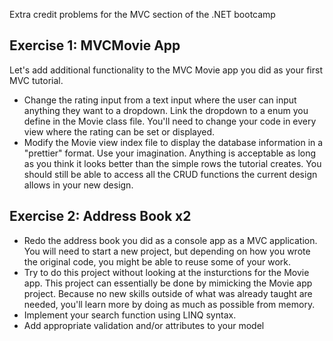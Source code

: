 Extra credit problems for the MVC section of the .NET bootcamp

## Exercise 1: MVCMovie App

Let's add additional functionality to the MVC Movie app you did as your first MVC tutorial.

* Change the rating input from a text input where the user can input anything they want to a dropdown. Link the dropdown to a enum you define in the Movie class file. You'll need to change your code in every view where the rating can be set or displayed.
* Modify the Movie view index file to display the database information in a "prettier" format. Use your imagination. Anything is acceptable as long as you think it looks better than the simple rows the tutorial creates. You should still be able to access all the CRUD functions the current design allows in your new design.

## Exercise 2: Address Book x2

* Redo the address book you did as a console app as a MVC application. You will need to start a new project, but depending on how you wrote the original code, you might be able to reuse some of your work.
* Try to do this project without looking at the insturctions for the Movie app. This project can essentially be done by mimicking the Movie app project. Because no new skills outside of what was already taught are needed, you'll learn more by doing as much as possible from memory.
* Implement your search function using LINQ syntax.
* Add appropriate validation and/or attributes to your model


